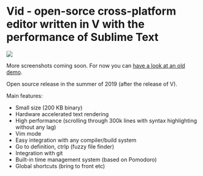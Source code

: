 # Vid - open-sorce cross-platform editor written in V with the performance of Sublime Text

![](https://user-images.githubusercontent.com/687996/53506877-2377f100-3ab7-11e9-8984-d185d632bcb7.png)

More screenshots coming soon. For now you can [have a look at an old demo](https://volt.ws/img/lang.webm).

Open source release in the summer of 2019 (after the release of V).

Main features:

- Small size (200 KB binary)
- Hardware accelerated text rendering
- High performance (scrolling through 300k lines with syntax highlighting without any lag)
- Vim mode
- Easy integration with any compiler/build system
- Go to definition, ctrlp (fuzzy file finder)
- Integration with git
- Built-in time management system (based on Pomodoro)
- Global shortcuts (bring to front etc)
